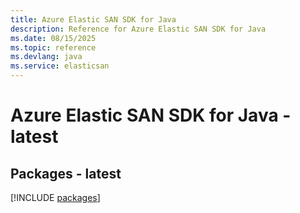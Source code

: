 ```yaml
---
title: Azure Elastic SAN SDK for Java
description: Reference for Azure Elastic SAN SDK for Java
ms.date: 08/15/2025
ms.topic: reference
ms.devlang: java
ms.service: elasticsan
---
```

# Azure Elastic SAN SDK for Java - latest
## Packages - latest
[!INCLUDE [packages](elastic-san-index.md)]